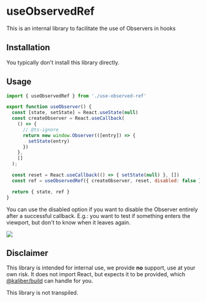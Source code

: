 # useObservedRef
This is an internal library to facilitate the use of Observers in hooks

## Installation
You typically don't install this library directly.

## Usage
```jsx
import { useObservedRef } from './use-observed-ref'

export function useObserver() { 
  const [state, setState] = React.useState(null)
  const createObserver = React.useCallback(
    () => {
      // @ts-ignore
      return new window.Observer(([entry]) => {
        setState(entry)
      })
    },
    []
  );

  const reset = React.useCallback(() => { setState(null) }, [])
  const ref = useObservedRef({ createObserver, reset, disabled: false })

  return { state, ref }
}
```

You can use the disabled option if you want to disable the Observer entirely after a successful callback. E.g.: you want to test if something enters the viewport, but don't to know when it leaves again.

![](https://media.giphy.com/media/3orieUe6ejxSFxYCXe/giphy.gif)

## Disclaimer
This library is intended for internal use, we provide __no__ support, use at your own risk. It does not import React, but expects it to be provided, which [@kaliber/build](https://kaliberjs.github.io/build/) can handle for you.

This library is not transpiled.
